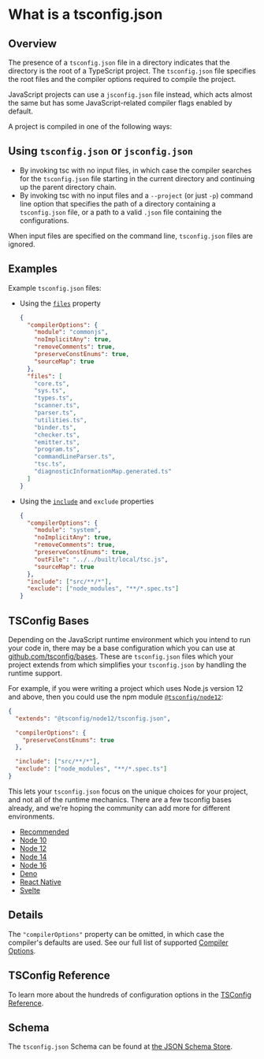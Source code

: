 # What is a tsconfig.json

## Overview

The presence of a `tsconfig.json` file in a directory indicates that the directory is the root of a TypeScript project.
The `tsconfig.json` file specifies the root files and the compiler options required to compile the project.

JavaScript projects can use a `jsconfig.json` file instead, which acts almost the same but has some JavaScript-related compiler flags enabled by default.

A project is compiled in one of the following ways:

## Using `tsconfig.json` or `jsconfig.json`

- By invoking tsc with no input files, in which case the compiler searches for the `tsconfig.json` file starting in the current directory and continuing up the parent directory chain.
- By invoking tsc with no input files and a `--project` (or just `-p`) command line option that specifies the path of a directory containing a `tsconfig.json` file, or a path to a valid `.json` file containing the configurations.

When input files are specified on the command line, `tsconfig.json` files are ignored.

## Examples

Example `tsconfig.json` files:

- Using the [`files`](/tsconfig#files) property

  ```json tsconfig
  {
    "compilerOptions": {
      "module": "commonjs",
      "noImplicitAny": true,
      "removeComments": true,
      "preserveConstEnums": true,
      "sourceMap": true
    },
    "files": [
      "core.ts",
      "sys.ts",
      "types.ts",
      "scanner.ts",
      "parser.ts",
      "utilities.ts",
      "binder.ts",
      "checker.ts",
      "emitter.ts",
      "program.ts",
      "commandLineParser.ts",
      "tsc.ts",
      "diagnosticInformationMap.generated.ts"
    ]
  }
  ```

- Using the [`include`](/tsconfig#include) and `exclude` properties

  ```json  tsconfig
  {
    "compilerOptions": {
      "module": "system",
      "noImplicitAny": true,
      "removeComments": true,
      "preserveConstEnums": true,
      "outFile": "../../built/local/tsc.js",
      "sourceMap": true
    },
    "include": ["src/**/*"],
    "exclude": ["node_modules", "**/*.spec.ts"]
  }
  ```

## TSConfig Bases

Depending on the JavaScript runtime environment which you intend to run your code in, there may be a base configuration which you can use at [github.com/tsconfig/bases](https://github.com/tsconfig/bases/).
These are `tsconfig.json` files which your project extends from which simplifies your `tsconfig.json` by handling the runtime support.

For example, if you were writing a project which uses Node.js version 12 and above, then you could use the npm module [`@tsconfig/node12`](https://www.npmjs.com/package/@tsconfig/node12):

```json tsconfig
{
  "extends": "@tsconfig/node12/tsconfig.json",

  "compilerOptions": {
    "preserveConstEnums": true
  },

  "include": ["src/**/*"],
  "exclude": ["node_modules", "**/*.spec.ts"]
}
```

This lets your `tsconfig.json` focus on the unique choices for your project, and not all of the runtime mechanics. There are a few tsconfig bases already, and we're hoping the community can add more for different environments.

- [Recommended](https://www.npmjs.com/package/@tsconfig/recommended)
- [Node 10](https://www.npmjs.com/package/@tsconfig/node10)
- [Node 12](https://www.npmjs.com/package/@tsconfig/node12)
- [Node 14](https://www.npmjs.com/package/@tsconfig/node14)
- [Node 16](https://www.npmjs.com/package/@tsconfig/node16)
- [Deno](https://www.npmjs.com/package/@tsconfig/deno)
- [React Native](https://www.npmjs.com/package/@tsconfig/react-native)
- [Svelte](https://www.npmjs.com/package/@tsconfig/svelte)

## Details

The `"compilerOptions"` property can be omitted, in which case the compiler's defaults are used. See our full list of supported [Compiler Options](/tsconfig).

## TSConfig Reference

To learn more about the hundreds of configuration options in the [TSConfig Reference](/tsconfig).

## Schema

The `tsconfig.json` Schema can be found at [the JSON Schema Store](http://json.schemastore.org/tsconfig).
